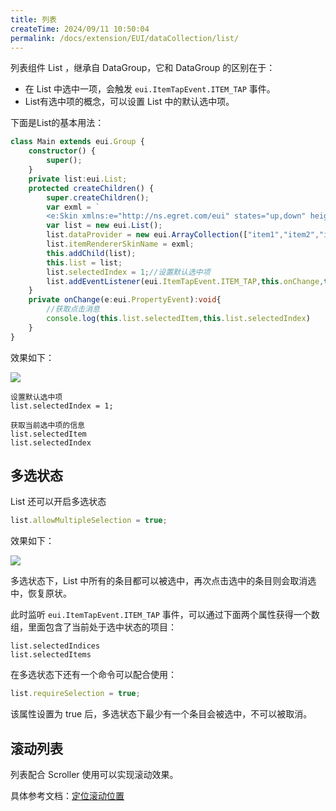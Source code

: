 ```yaml
---
title: 列表
createTime: 2024/09/11 10:50:04
permalink: /docs/extension/EUI/dataCollection/list/
---
```

列表组件 List ，继承自 DataGroup，它和 DataGroup 的区别在于：

* 在 List 中选中一项，会触发 `eui.ItemTapEvent.ITEM_TAP` 事件。
* List有选中项的概念，可以设置 List 中的默认选中项。

下面是List的基本用法：

~~~ typescript 
class Main extends eui.Group {
    constructor() {
        super();
    }
    private list:eui.List;
    protected createChildren() {
        super.createChildren();
        var exml = `
        <e:Skin xmlns:e="http://ns.egret.com/eui" states="up,down" height="50"> <e:Label text="{data}" textColor.down="0xFFFFFF" textColor.up="0x666666" horizontalCenter="0" verticalCenter="0"/> </e:Skin>`;
        var list = new eui.List();
        list.dataProvider = new eui.ArrayCollection(["item1","item2","item3"]);
        list.itemRendererSkinName = exml;
        this.addChild(list);
        this.list = list;
        list.selectedIndex = 1;//设置默认选中项
        list.addEventListener(eui.ItemTapEvent.ITEM_TAP,this.onChange,this);
    }
    private onChange(e:eui.PropertyEvent):void{
    	//获取点击消息
        console.log(this.list.selectedItem,this.list.selectedIndex)
    }
}
~~~ 
效果如下：

![](5604f13909a44.png)

~~~
设置默认选中项
list.selectedIndex = 1;
~~~
~~~
获取当前选中项的信息
list.selectedItem
list.selectedIndex
~~~
## 多选状态
 List 还可以开启多选状态
 
~~~ TypeScript
list.allowMultipleSelection = true;
~~~
效果如下：

![](5625d92835954.png)

多选状态下，List 中所有的条目都可以被选中，再次点击选中的条目则会取消选中，恢复原状。

此时监听 `eui.ItemTapEvent.ITEM_TAP` 事件，可以通过下面两个属性获得一个数组，里面包含了当前处于选中状态的项目：

~~~
list.selectedIndices
list.selectedItems
~~~
在多选状态下还有一个命令可以配合使用：

~~~ TypeScript
list.requireSelection = true;
~~~
该属性设置为 true 后，多选状态下最少有一个条目会被选中，不可以被取消。

## 滚动列表

列表配合 Scroller 使用可以实现滚动效果。

具体参考文档：[定位滚动位置](../../container/scroller/README.md#定位滚动位置)
